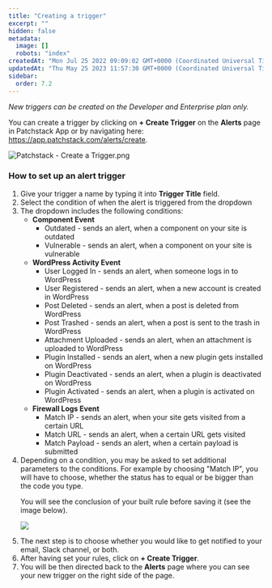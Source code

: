 ```yaml
---
title: "Creating a trigger"
excerpt: ""
hidden: false
metadata: 
  image: []
  robots: "index"
createdAt: "Mon Jul 25 2022 09:09:02 GMT+0000 (Coordinated Universal Time)"
updatedAt: "Thu May 25 2023 11:57:30 GMT+0000 (Coordinated Universal Time)"
sidebar:
  order: 7.2
---
```



_New triggers can be created on the Developer and Enterprise plan only._

You can create a trigger by clicking on **+ Create Trigger** on the **Alerts** page in Patchstack App or by navigating here: <a href="https://app.patchstack.com/alerts/create" target="_blank">https://app.patchstack.com/alerts/create</a>.

![](@images/4158fc2-Patchstack_-_Create_a_Trigger.png "Patchstack - Create a Trigger.png")


### How to set up an alert trigger

<ol>
  <li>
    Give your trigger a name by typing it into <b>Trigger Title</b> field.  
  </li>
  <li>
    Select the condition of when the alert is triggered from the dropdown
  </li>
  <li>
The dropdown includes the following conditions:

<ul>
<li><strong>Component Event</strong>
<ul>
<li><span class="color1">Outdated</span> - sends an alert, when a component on your site is outdated</li>
<li><span class="color1">Vulnerable</span> - sends an alert, when a component on your site is vulnerable</li>
</ul>
</li>

<li><strong>WordPress Activity Event</strong>
<ul>
<li><span class="color1">User Logged In</span> - sends an alert, when someone logs in to WordPress</li>
<li><span class="color1">User Registered</span> - sends an alert, when a new account is created in WordPress</li>
<li><span class="color1">Post Deleted</span> - sends an alert, when a post is deleted from WordPress</li>
<li><span class="color1">Post Trashed</span> - sends an alert, when a post is sent to the trash in WordPress</li>
<li><span class="color1">Attachment Uploaded</span> - sends an alert, when an attachment is uploaded to WordPress</li>
<li><span class="color1">Plugin Installed</span> - sends an alert, when a new plugin gets installed on WordPress</li>
<li><span class="color1">Plugin Deactivated</span> - sends an alert, when a plugin is deactivated on WordPress</li>
<li><span class="color1">Plugin Activated</span> - sends an alert, when a plugin is activated on WordPress</li>
</ul>
</li>

<li><strong>Firewall Logs Event</strong>
<ul>
<li><span class="color1">Match IP</span> - sends an alert, when your site gets visited from a certain URL</li>
<li><span class="color1">Match URL</span> - sends an alert, when a certain URL gets visited</li>
<li><span class="color1">Match Payload</span> - sends an alert, when a certain payload is submitted</li>
</ul>
</li>


</ul>
</li>


<li>Depending on a condition, you may be asked to set additional parameters to the conditions.  
For example by choosing "Match IP", you will have to choose, whether the status has to equal or be bigger than the code you type.

You will see the conclusion of your built rule before saving it (see the image below).

![](@images/0b4f492-small-Patchstack_create_trigger.png)
</li>

<li>
The next step is to choose whether you would like to get notified to your email, Slack channel, or both.
</li>
<li>
After having set your rules, click on <strong>+ Create Trigger</strong>.  
</li>
<li>
You will be then directed back to the <strong>Alerts</strong> page where you can see your new trigger on the right side of the page.
</li>
</ol>
